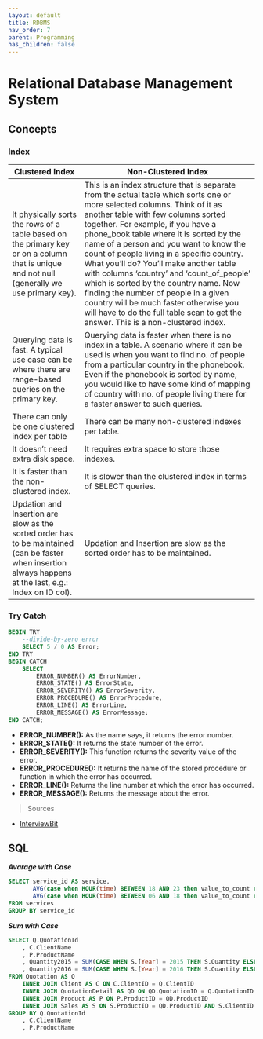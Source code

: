 ```yaml
---
layout: default
title: RDBMS
nav_order: 7
parent: Programming
has_children: false
---
```

# Relational Database Management System
## Concepts
### Index
| Clustered Index | Non-Clustered Index |
|--|--|
| It physically sorts the rows of a table based on the primary key or on a column that is unique and not null (generally we use primary key). | This is an index structure that is separate from the actual table which sorts one or more selected columns. Think of it as another table with few columns sorted together. For example, if you have a phone_book table where it is sorted by the name of a person and you want to know the count of people living in a specific country. What you’ll do? You’ll make another table with columns ‘country’ and ‘count_of_people’ which is sorted by the country name. Now finding the number of people in a given country will be much faster otherwise you will have to do the full table scan to get the answer. This is a non-clustered index. |
| Querying data is fast. A typical use case can be where there are range-based queries on the primary key. | Querying data is faster when there is no index in a table. A scenario where it can be used is when you want to find no. of people from a particular country in the phonebook. Even if the phonebook is sorted by name, you would like to have some kind of mapping of country with no. of people living there for a faster answer to such queries. |
| There can only be one clustered index per table | There can be many non-clustered indexes per table. |
| It doesn’t need extra disk space. | It requires extra space to store those indexes. |
| It is faster than the non-clustered index. | It is slower than the clustered index in terms of SELECT queries. |
| Updation and Insertion are slow as the sorted order has to be maintained (can be faster when insertion always happens at the last, e.g.: Index on ID col). | Updation and Insertion are slow as the sorted order has to be maintained. |

### Try Catch
```sql
BEGIN TRY
	--divide-by-zero error
    SELECT 5 / 0 AS Error;
END TRY
BEGIN CATCH
    SELECT
        ERROR_NUMBER() AS ErrorNumber,
        ERROR_STATE() AS ErrorState,
        ERROR_SEVERITY() AS ErrorSeverity,
        ERROR_PROCEDURE() AS ErrorProcedure,
        ERROR_LINE() AS ErrorLine,
        ERROR_MESSAGE() AS ErrorMessage;
END CATCH;
```
-   **ERROR_NUMBER():** As the name says, it returns the error number.
-   **ERROR_STATE():** It returns the state number of the error.
-   **ERROR_SEVERITY():** This function returns the severity value of the error.
-   **ERROR_PROCEDURE():** It returns the name of the stored procedure or function in which the error has occurred.
-   **ERROR_LINE():** Returns the line number at which the error has occurred.
-   **ERROR_MESSAGE():** Returns the message about the error.

> Sources
- [InterviewBit](https://www.interviewbit.com/sql-server-interview-questions/)

## SQL
***Avarage with Case***
```sql
SELECT service_id AS service, 
       AVG(case when HOUR(time) BETWEEN 18 AND 23 then value_to_count else null end) AS primetime,
       AVG(case when HOUR(time) BETWEEN 06 AND 18 then value_to_count else null end) AS other_time_interval_1
FROM services 
GROUP BY service_id
```

***Sum with Case***
```sql
SELECT Q.QuotationId
    , C.ClientName
    , P.ProductName
    , Quantity2015 = SUM(CASE WHEN S.[Year] = 2015 THEN S.Quantity ELSE 0 END)
    , Quantity2016 = SUM(CASE WHEN S.[Year] = 2016 THEN S.Quantity ELSE 0 END)
FROM Quotation AS Q
    INNER JOIN Client AS C ON C.ClientID = Q.ClientID
    INNER JOIN QuotationDetail AS QD ON QD.QuotationID = Q.QuotationID 
    INNER JOIN Product AS P ON P.ProductID = QD.ProductID
    INNER JOIN Sales AS S ON S.ProductID = QD.ProductID AND S.ClientID = Q.ClientID 
GROUP BY Q.QuotationId
    , C.ClientName
    , P.ProductName
```
<!--stackedit_data:
eyJoaXN0b3J5IjpbMjA4Mjc1MDcxMywxMDk2NjM4NjI3LC0yNz
g3ODA2MjhdfQ==
-->
